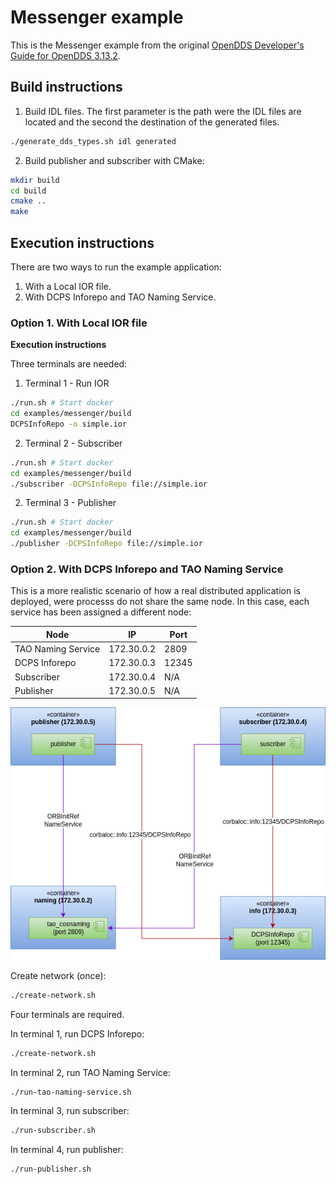 # Messenger example

This is the Messenger example from the original [OpenDDS Developer's Guide for OpenDDS 3.13.2](https://github.com/OpenDDS/OpenDDS/releases/download/DDS-3.12/OpenDDS-3.12.pdf).

## Build instructions

1. Build IDL files. The first parameter is the path were the IDL files are located and the second the destination of the generated files. 

~~~bash
./generate_dds_types.sh idl generated
~~~

2. Build publisher and subscriber with CMake:

~~~bash
mkdir build
cd build
cmake ..
make
~~~

## Execution instructions

There are two ways to run the example application:

1. With a Local IOR file.
2. With DCPS Inforepo and TAO Naming Service.

### Option 1. With Local IOR file

**Execution instructions**

Three terminals are needed:

1. Terminal 1 - Run IOR

~~~bash
./run.sh # Start docker
cd examples/messenger/build
DCPSInfoRepo -o simple.ior
~~~

2. Terminal 2 - Subscriber

~~~bash
./run.sh # Start docker
cd examples/messenger/build
./subscriber -DCPSInfoRepo file://simple.ior
~~~

2. Terminal 3 - Publisher

~~~bash
./run.sh # Start docker
cd examples/messenger/build
./publisher -DCPSInfoRepo file://simple.ior
~~~

### Option 2. With DCPS Inforepo and TAO Naming Service

This is a more realistic scenario of how a real distributed application is deployed, were processs do not share the same node. In this case, each service has been assigned a different node:

| Node               | IP         | Port  |
|--------------------|------------|-------|
| TAO Naming Service | 172.30.0.2 | 2809  |
| DCPS Inforepo      | 172.30.0.3 | 12345 |
| Subscriber         | 172.30.0.4 | N/A   |
| Publisher          | 172.30.0.5 | N/A   |

![deployment](./doc/assets/deployment-tao-discovery.png)

Create network (once):

~~~bash
./create-network.sh
~~~

Four terminals are required.

In terminal 1, run DCPS Inforepo:

~~~bash
./create-network.sh
~~~

In terminal 2, run TAO Naming Service:

~~~bash
./run-tao-naming-service.sh
~~~

In terminal 3, run subscriber:

~~~bash
./run-subscriber.sh
~~~

In terminal 4, run publisher:

~~~bash
./run-publisher.sh
~~~